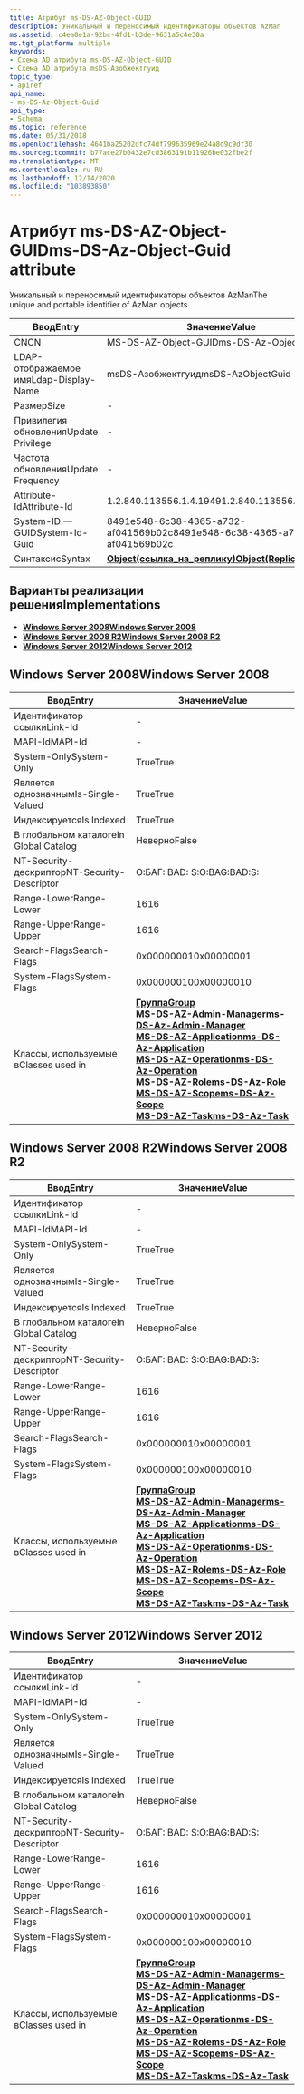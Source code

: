 ```yaml
---
title: Атрибут ms-DS-AZ-Object-GUID
description: Уникальный и переносимый идентификаторы объектов AzMan
ms.assetid: c4ea0e1a-92bc-4fd1-b3de-9631a5c4e30a
ms.tgt_platform: multiple
keywords:
- Схема AD атрибута ms-DS-AZ-Object-GUID
- Схема AD атрибута msDS-Азобжектгуид
topic_type:
- apiref
api_name:
- ms-DS-Az-Object-Guid
api_type:
- Schema
ms.topic: reference
ms.date: 05/31/2018
ms.openlocfilehash: 4641ba25202dfc74df799635969e24a8d9c9df30
ms.sourcegitcommit: b77ace27b0432e7cd3863191b11926be032fbe2f
ms.translationtype: MT
ms.contentlocale: ru-RU
ms.lasthandoff: 12/14/2020
ms.locfileid: "103893850"
---
```

# <a name="ms-ds-az-object-guid-attribute"></a><span data-ttu-id="7e556-105">Атрибут ms-DS-AZ-Object-GUID</span><span class="sxs-lookup"><span data-stu-id="7e556-105">ms-DS-Az-Object-Guid attribute</span></span>

<span data-ttu-id="7e556-106">Уникальный и переносимый идентификаторы объектов AzMan</span><span class="sxs-lookup"><span data-stu-id="7e556-106">The unique and portable identifier of AzMan objects</span></span>



| <span data-ttu-id="7e556-107">Ввод</span><span class="sxs-lookup"><span data-stu-id="7e556-107">Entry</span></span> | <span data-ttu-id="7e556-108">Значение</span><span class="sxs-lookup"><span data-stu-id="7e556-108">Value</span></span> |
|-------------------|-------------------------------------------------------|
| <span data-ttu-id="7e556-109">CN</span><span class="sxs-lookup"><span data-stu-id="7e556-109">CN</span></span>                | <span data-ttu-id="7e556-110">MS-DS-AZ-Object-GUID</span><span class="sxs-lookup"><span data-stu-id="7e556-110">ms-DS-Az-Object-Guid</span></span>                                  |
| <span data-ttu-id="7e556-111">LDAP-отображаемое имя</span><span class="sxs-lookup"><span data-stu-id="7e556-111">Ldap-Display-Name</span></span> | <span data-ttu-id="7e556-112">msDS-Азобжектгуид</span><span class="sxs-lookup"><span data-stu-id="7e556-112">msDS-AzObjectGuid</span></span>                                     |
| <span data-ttu-id="7e556-113">Размер</span><span class="sxs-lookup"><span data-stu-id="7e556-113">Size</span></span>              | \-                                                    |
| <span data-ttu-id="7e556-114">Привилегия обновления</span><span class="sxs-lookup"><span data-stu-id="7e556-114">Update Privilege</span></span>  | \-                                                    |
| <span data-ttu-id="7e556-115">Частота обновления</span><span class="sxs-lookup"><span data-stu-id="7e556-115">Update Frequency</span></span>  | \-                                                    |
| <span data-ttu-id="7e556-116">Attribute-Id</span><span class="sxs-lookup"><span data-stu-id="7e556-116">Attribute-Id</span></span>      | <span data-ttu-id="7e556-117">1.2.840.113556.1.4.1949</span><span class="sxs-lookup"><span data-stu-id="7e556-117">1.2.840.113556.1.4.1949</span></span>                               |
| <span data-ttu-id="7e556-118">System-ID — GUID</span><span class="sxs-lookup"><span data-stu-id="7e556-118">System-Id-Guid</span></span>    | <span data-ttu-id="7e556-119">8491e548-6c38-4365-a732-af041569b02c</span><span class="sxs-lookup"><span data-stu-id="7e556-119">8491e548-6c38-4365-a732-af041569b02c</span></span>                  |
| <span data-ttu-id="7e556-120">Синтаксис</span><span class="sxs-lookup"><span data-stu-id="7e556-120">Syntax</span></span>            | [<span data-ttu-id="7e556-121">**Object(ссылка_на_реплику)**</span><span class="sxs-lookup"><span data-stu-id="7e556-121">**Object(Replica-Link)**</span></span>](s-object-replica-link.md) |



## <a name="implementations"></a><span data-ttu-id="7e556-122">Варианты реализации решения</span><span class="sxs-lookup"><span data-stu-id="7e556-122">Implementations</span></span>

-   [<span data-ttu-id="7e556-123">**Windows Server 2008**</span><span class="sxs-lookup"><span data-stu-id="7e556-123">**Windows Server 2008**</span></span>](#windows-server-2008)
-   [<span data-ttu-id="7e556-124">**Windows Server 2008 R2**</span><span class="sxs-lookup"><span data-stu-id="7e556-124">**Windows Server 2008 R2**</span></span>](#windows-server-2008-r2)
-   [<span data-ttu-id="7e556-125">**Windows Server 2012**</span><span class="sxs-lookup"><span data-stu-id="7e556-125">**Windows Server 2012**</span></span>](#windows-server-2012)

## <a name="windows-server-2008"></a><span data-ttu-id="7e556-126">Windows Server 2008</span><span class="sxs-lookup"><span data-stu-id="7e556-126">Windows Server 2008</span></span>



| <span data-ttu-id="7e556-127">Ввод</span><span class="sxs-lookup"><span data-stu-id="7e556-127">Entry</span></span> | <span data-ttu-id="7e556-128">Значение</span><span class="sxs-lookup"><span data-stu-id="7e556-128">Value</span></span> |
|------------------------|--------------------------------------------------------------------------------------------------------------------------------------------------------------------------------------------------------------------------------------------------------------------------------------------------------------------------------------------------------------------------------------------|
| <span data-ttu-id="7e556-129">Идентификатор ссылки</span><span class="sxs-lookup"><span data-stu-id="7e556-129">Link-Id</span></span>                | \-                                                                                                                                                                                                                                                                                                                                                                                         |
| <span data-ttu-id="7e556-130">MAPI-Id</span><span class="sxs-lookup"><span data-stu-id="7e556-130">MAPI-Id</span></span>                | \-                                                                                                                                                                                                                                                                                                                                                                                         |
| <span data-ttu-id="7e556-131">System-Only</span><span class="sxs-lookup"><span data-stu-id="7e556-131">System-Only</span></span>            | <span data-ttu-id="7e556-132">True</span><span class="sxs-lookup"><span data-stu-id="7e556-132">True</span></span>                                                                                                                                                                                                                                                                                                                                                                                       |
| <span data-ttu-id="7e556-133">Является однозначным</span><span class="sxs-lookup"><span data-stu-id="7e556-133">Is-Single-Valued</span></span>       | <span data-ttu-id="7e556-134">True</span><span class="sxs-lookup"><span data-stu-id="7e556-134">True</span></span>                                                                                                                                                                                                                                                                                                                                                                                       |
| <span data-ttu-id="7e556-135">Индексируется</span><span class="sxs-lookup"><span data-stu-id="7e556-135">Is Indexed</span></span>             | <span data-ttu-id="7e556-136">True</span><span class="sxs-lookup"><span data-stu-id="7e556-136">True</span></span>                                                                                                                                                                                                                                                                                                                                                                                       |
| <span data-ttu-id="7e556-137">В глобальном каталоге</span><span class="sxs-lookup"><span data-stu-id="7e556-137">In Global Catalog</span></span>      | <span data-ttu-id="7e556-138">Неверно</span><span class="sxs-lookup"><span data-stu-id="7e556-138">False</span></span>                                                                                                                                                                                                                                                                                                                                                                                      |
| <span data-ttu-id="7e556-139">NT-Security-дескриптор</span><span class="sxs-lookup"><span data-stu-id="7e556-139">NT-Security-Descriptor</span></span> | <span data-ttu-id="7e556-140">О:БАГ: BAD: S:</span><span class="sxs-lookup"><span data-stu-id="7e556-140">O:BAG:BAD:S:</span></span>                                                                                                                                                                                                                                                                                                                                                                               |
| <span data-ttu-id="7e556-141">Range-Lower</span><span class="sxs-lookup"><span data-stu-id="7e556-141">Range-Lower</span></span>            | <span data-ttu-id="7e556-142">16</span><span class="sxs-lookup"><span data-stu-id="7e556-142">16</span></span>                                                                                                                                                                                                                                                                                                                                                                                         |
| <span data-ttu-id="7e556-143">Range-Upper</span><span class="sxs-lookup"><span data-stu-id="7e556-143">Range-Upper</span></span>            | <span data-ttu-id="7e556-144">16</span><span class="sxs-lookup"><span data-stu-id="7e556-144">16</span></span>                                                                                                                                                                                                                                                                                                                                                                                         |
| <span data-ttu-id="7e556-145">Search-Flags</span><span class="sxs-lookup"><span data-stu-id="7e556-145">Search-Flags</span></span>           | <span data-ttu-id="7e556-146">0x00000001</span><span class="sxs-lookup"><span data-stu-id="7e556-146">0x00000001</span></span>                                                                                                                                                                                                                                                                                                                                                                                 |
| <span data-ttu-id="7e556-147">System-Flags</span><span class="sxs-lookup"><span data-stu-id="7e556-147">System-Flags</span></span>           | <span data-ttu-id="7e556-148">0x00000010</span><span class="sxs-lookup"><span data-stu-id="7e556-148">0x00000010</span></span>                                                                                                                                                                                                                                                                                                                                                                                 |
| <span data-ttu-id="7e556-149">Классы, используемые в</span><span class="sxs-lookup"><span data-stu-id="7e556-149">Classes used in</span></span>        | [<span data-ttu-id="7e556-150">**Группа**</span><span class="sxs-lookup"><span data-stu-id="7e556-150">**Group**</span></span>](c-group.md)<br/> [<span data-ttu-id="7e556-151">**MS-DS-AZ-Admin-Manager**</span><span class="sxs-lookup"><span data-stu-id="7e556-151">**ms-DS-Az-Admin-Manager**</span></span>](c-msds-azadminmanager.md)<br/> [<span data-ttu-id="7e556-152">**MS-DS-AZ-Application**</span><span class="sxs-lookup"><span data-stu-id="7e556-152">**ms-DS-Az-Application**</span></span>](c-msds-azapplication.md)<br/> [<span data-ttu-id="7e556-153">**MS-DS-AZ-Operation**</span><span class="sxs-lookup"><span data-stu-id="7e556-153">**ms-DS-Az-Operation**</span></span>](c-msds-azoperation.md)<br/> [<span data-ttu-id="7e556-154">**MS-DS-AZ-Role**</span><span class="sxs-lookup"><span data-stu-id="7e556-154">**ms-DS-Az-Role**</span></span>](c-msds-azrole.md)<br/> [<span data-ttu-id="7e556-155">**MS-DS-AZ-Scope**</span><span class="sxs-lookup"><span data-stu-id="7e556-155">**ms-DS-Az-Scope**</span></span>](c-msds-azscope.md)<br/> [<span data-ttu-id="7e556-156">**MS-DS-AZ-Task**</span><span class="sxs-lookup"><span data-stu-id="7e556-156">**ms-DS-Az-Task**</span></span>](c-msds-aztask.md)<br/> |



## <a name="windows-server-2008-r2"></a><span data-ttu-id="7e556-157">Windows Server 2008 R2</span><span class="sxs-lookup"><span data-stu-id="7e556-157">Windows Server 2008 R2</span></span>



| <span data-ttu-id="7e556-158">Ввод</span><span class="sxs-lookup"><span data-stu-id="7e556-158">Entry</span></span> | <span data-ttu-id="7e556-159">Значение</span><span class="sxs-lookup"><span data-stu-id="7e556-159">Value</span></span> |
|------------------------|--------------------------------------------------------------------------------------------------------------------------------------------------------------------------------------------------------------------------------------------------------------------------------------------------------------------------------------------------------------------------------------------|
| <span data-ttu-id="7e556-160">Идентификатор ссылки</span><span class="sxs-lookup"><span data-stu-id="7e556-160">Link-Id</span></span>                | \-                                                                                                                                                                                                                                                                                                                                                                                         |
| <span data-ttu-id="7e556-161">MAPI-Id</span><span class="sxs-lookup"><span data-stu-id="7e556-161">MAPI-Id</span></span>                | \-                                                                                                                                                                                                                                                                                                                                                                                         |
| <span data-ttu-id="7e556-162">System-Only</span><span class="sxs-lookup"><span data-stu-id="7e556-162">System-Only</span></span>            | <span data-ttu-id="7e556-163">True</span><span class="sxs-lookup"><span data-stu-id="7e556-163">True</span></span>                                                                                                                                                                                                                                                                                                                                                                                       |
| <span data-ttu-id="7e556-164">Является однозначным</span><span class="sxs-lookup"><span data-stu-id="7e556-164">Is-Single-Valued</span></span>       | <span data-ttu-id="7e556-165">True</span><span class="sxs-lookup"><span data-stu-id="7e556-165">True</span></span>                                                                                                                                                                                                                                                                                                                                                                                       |
| <span data-ttu-id="7e556-166">Индексируется</span><span class="sxs-lookup"><span data-stu-id="7e556-166">Is Indexed</span></span>             | <span data-ttu-id="7e556-167">True</span><span class="sxs-lookup"><span data-stu-id="7e556-167">True</span></span>                                                                                                                                                                                                                                                                                                                                                                                       |
| <span data-ttu-id="7e556-168">В глобальном каталоге</span><span class="sxs-lookup"><span data-stu-id="7e556-168">In Global Catalog</span></span>      | <span data-ttu-id="7e556-169">Неверно</span><span class="sxs-lookup"><span data-stu-id="7e556-169">False</span></span>                                                                                                                                                                                                                                                                                                                                                                                      |
| <span data-ttu-id="7e556-170">NT-Security-дескриптор</span><span class="sxs-lookup"><span data-stu-id="7e556-170">NT-Security-Descriptor</span></span> | <span data-ttu-id="7e556-171">О:БАГ: BAD: S:</span><span class="sxs-lookup"><span data-stu-id="7e556-171">O:BAG:BAD:S:</span></span>                                                                                                                                                                                                                                                                                                                                                                               |
| <span data-ttu-id="7e556-172">Range-Lower</span><span class="sxs-lookup"><span data-stu-id="7e556-172">Range-Lower</span></span>            | <span data-ttu-id="7e556-173">16</span><span class="sxs-lookup"><span data-stu-id="7e556-173">16</span></span>                                                                                                                                                                                                                                                                                                                                                                                         |
| <span data-ttu-id="7e556-174">Range-Upper</span><span class="sxs-lookup"><span data-stu-id="7e556-174">Range-Upper</span></span>            | <span data-ttu-id="7e556-175">16</span><span class="sxs-lookup"><span data-stu-id="7e556-175">16</span></span>                                                                                                                                                                                                                                                                                                                                                                                         |
| <span data-ttu-id="7e556-176">Search-Flags</span><span class="sxs-lookup"><span data-stu-id="7e556-176">Search-Flags</span></span>           | <span data-ttu-id="7e556-177">0x00000001</span><span class="sxs-lookup"><span data-stu-id="7e556-177">0x00000001</span></span>                                                                                                                                                                                                                                                                                                                                                                                 |
| <span data-ttu-id="7e556-178">System-Flags</span><span class="sxs-lookup"><span data-stu-id="7e556-178">System-Flags</span></span>           | <span data-ttu-id="7e556-179">0x00000010</span><span class="sxs-lookup"><span data-stu-id="7e556-179">0x00000010</span></span>                                                                                                                                                                                                                                                                                                                                                                                 |
| <span data-ttu-id="7e556-180">Классы, используемые в</span><span class="sxs-lookup"><span data-stu-id="7e556-180">Classes used in</span></span>        | [<span data-ttu-id="7e556-181">**Группа**</span><span class="sxs-lookup"><span data-stu-id="7e556-181">**Group**</span></span>](c-group.md)<br/> [<span data-ttu-id="7e556-182">**MS-DS-AZ-Admin-Manager**</span><span class="sxs-lookup"><span data-stu-id="7e556-182">**ms-DS-Az-Admin-Manager**</span></span>](c-msds-azadminmanager.md)<br/> [<span data-ttu-id="7e556-183">**MS-DS-AZ-Application**</span><span class="sxs-lookup"><span data-stu-id="7e556-183">**ms-DS-Az-Application**</span></span>](c-msds-azapplication.md)<br/> [<span data-ttu-id="7e556-184">**MS-DS-AZ-Operation**</span><span class="sxs-lookup"><span data-stu-id="7e556-184">**ms-DS-Az-Operation**</span></span>](c-msds-azoperation.md)<br/> [<span data-ttu-id="7e556-185">**MS-DS-AZ-Role**</span><span class="sxs-lookup"><span data-stu-id="7e556-185">**ms-DS-Az-Role**</span></span>](c-msds-azrole.md)<br/> [<span data-ttu-id="7e556-186">**MS-DS-AZ-Scope**</span><span class="sxs-lookup"><span data-stu-id="7e556-186">**ms-DS-Az-Scope**</span></span>](c-msds-azscope.md)<br/> [<span data-ttu-id="7e556-187">**MS-DS-AZ-Task**</span><span class="sxs-lookup"><span data-stu-id="7e556-187">**ms-DS-Az-Task**</span></span>](c-msds-aztask.md)<br/> |



## <a name="windows-server-2012"></a><span data-ttu-id="7e556-188">Windows Server 2012</span><span class="sxs-lookup"><span data-stu-id="7e556-188">Windows Server 2012</span></span>



| <span data-ttu-id="7e556-189">Ввод</span><span class="sxs-lookup"><span data-stu-id="7e556-189">Entry</span></span> | <span data-ttu-id="7e556-190">Значение</span><span class="sxs-lookup"><span data-stu-id="7e556-190">Value</span></span> |
|------------------------|--------------------------------------------------------------------------------------------------------------------------------------------------------------------------------------------------------------------------------------------------------------------------------------------------------------------------------------------------------------------------------------------|
| <span data-ttu-id="7e556-191">Идентификатор ссылки</span><span class="sxs-lookup"><span data-stu-id="7e556-191">Link-Id</span></span>                | \-                                                                                                                                                                                                                                                                                                                                                                                         |
| <span data-ttu-id="7e556-192">MAPI-Id</span><span class="sxs-lookup"><span data-stu-id="7e556-192">MAPI-Id</span></span>                | \-                                                                                                                                                                                                                                                                                                                                                                                         |
| <span data-ttu-id="7e556-193">System-Only</span><span class="sxs-lookup"><span data-stu-id="7e556-193">System-Only</span></span>            | <span data-ttu-id="7e556-194">True</span><span class="sxs-lookup"><span data-stu-id="7e556-194">True</span></span>                                                                                                                                                                                                                                                                                                                                                                                       |
| <span data-ttu-id="7e556-195">Является однозначным</span><span class="sxs-lookup"><span data-stu-id="7e556-195">Is-Single-Valued</span></span>       | <span data-ttu-id="7e556-196">True</span><span class="sxs-lookup"><span data-stu-id="7e556-196">True</span></span>                                                                                                                                                                                                                                                                                                                                                                                       |
| <span data-ttu-id="7e556-197">Индексируется</span><span class="sxs-lookup"><span data-stu-id="7e556-197">Is Indexed</span></span>             | <span data-ttu-id="7e556-198">True</span><span class="sxs-lookup"><span data-stu-id="7e556-198">True</span></span>                                                                                                                                                                                                                                                                                                                                                                                       |
| <span data-ttu-id="7e556-199">В глобальном каталоге</span><span class="sxs-lookup"><span data-stu-id="7e556-199">In Global Catalog</span></span>      | <span data-ttu-id="7e556-200">Неверно</span><span class="sxs-lookup"><span data-stu-id="7e556-200">False</span></span>                                                                                                                                                                                                                                                                                                                                                                                      |
| <span data-ttu-id="7e556-201">NT-Security-дескриптор</span><span class="sxs-lookup"><span data-stu-id="7e556-201">NT-Security-Descriptor</span></span> | <span data-ttu-id="7e556-202">О:БАГ: BAD: S:</span><span class="sxs-lookup"><span data-stu-id="7e556-202">O:BAG:BAD:S:</span></span>                                                                                                                                                                                                                                                                                                                                                                               |
| <span data-ttu-id="7e556-203">Range-Lower</span><span class="sxs-lookup"><span data-stu-id="7e556-203">Range-Lower</span></span>            | <span data-ttu-id="7e556-204">16</span><span class="sxs-lookup"><span data-stu-id="7e556-204">16</span></span>                                                                                                                                                                                                                                                                                                                                                                                         |
| <span data-ttu-id="7e556-205">Range-Upper</span><span class="sxs-lookup"><span data-stu-id="7e556-205">Range-Upper</span></span>            | <span data-ttu-id="7e556-206">16</span><span class="sxs-lookup"><span data-stu-id="7e556-206">16</span></span>                                                                                                                                                                                                                                                                                                                                                                                         |
| <span data-ttu-id="7e556-207">Search-Flags</span><span class="sxs-lookup"><span data-stu-id="7e556-207">Search-Flags</span></span>           | <span data-ttu-id="7e556-208">0x00000001</span><span class="sxs-lookup"><span data-stu-id="7e556-208">0x00000001</span></span>                                                                                                                                                                                                                                                                                                                                                                                 |
| <span data-ttu-id="7e556-209">System-Flags</span><span class="sxs-lookup"><span data-stu-id="7e556-209">System-Flags</span></span>           | <span data-ttu-id="7e556-210">0x00000010</span><span class="sxs-lookup"><span data-stu-id="7e556-210">0x00000010</span></span>                                                                                                                                                                                                                                                                                                                                                                                 |
| <span data-ttu-id="7e556-211">Классы, используемые в</span><span class="sxs-lookup"><span data-stu-id="7e556-211">Classes used in</span></span>        | [<span data-ttu-id="7e556-212">**Группа**</span><span class="sxs-lookup"><span data-stu-id="7e556-212">**Group**</span></span>](c-group.md)<br/> [<span data-ttu-id="7e556-213">**MS-DS-AZ-Admin-Manager**</span><span class="sxs-lookup"><span data-stu-id="7e556-213">**ms-DS-Az-Admin-Manager**</span></span>](c-msds-azadminmanager.md)<br/> [<span data-ttu-id="7e556-214">**MS-DS-AZ-Application**</span><span class="sxs-lookup"><span data-stu-id="7e556-214">**ms-DS-Az-Application**</span></span>](c-msds-azapplication.md)<br/> [<span data-ttu-id="7e556-215">**MS-DS-AZ-Operation**</span><span class="sxs-lookup"><span data-stu-id="7e556-215">**ms-DS-Az-Operation**</span></span>](c-msds-azoperation.md)<br/> [<span data-ttu-id="7e556-216">**MS-DS-AZ-Role**</span><span class="sxs-lookup"><span data-stu-id="7e556-216">**ms-DS-Az-Role**</span></span>](c-msds-azrole.md)<br/> [<span data-ttu-id="7e556-217">**MS-DS-AZ-Scope**</span><span class="sxs-lookup"><span data-stu-id="7e556-217">**ms-DS-Az-Scope**</span></span>](c-msds-azscope.md)<br/> [<span data-ttu-id="7e556-218">**MS-DS-AZ-Task**</span><span class="sxs-lookup"><span data-stu-id="7e556-218">**ms-DS-Az-Task**</span></span>](c-msds-aztask.md)<br/> |



 

 





